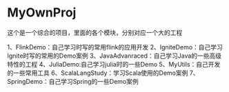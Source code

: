 # MyOwnProj

这个是一个综合的项目，里面的各个模块，分别对应一个大的工程

1、FlinkDemo：自己学习时写的常用flink的应用开发
2、IgniteDemo：自己学习Ignite时写的常用的Demo案例
3、JavaAdvanraced：自己学习Java的一些高级特性的工程
4、JuliaDemo:自己学习julia时的一些Demo
5、MyUtils：自己开发的一些常用工具
6、ScalaLangStudy：学习Scala使用的Demo案例
7、SpringDemo：自己学习Spring的一些Demo案例
